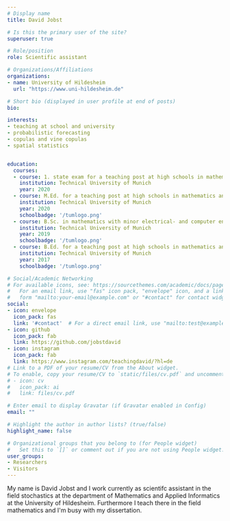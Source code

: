 ```yaml
---
# Display name
title: David Jobst

# Is this the primary user of the site?
superuser: true

# Role/position
role: Scientific assistant

# Organizations/Affiliations
organizations:
- name: University of Hildesheim
  url: "https://www.uni-hildesheim.de"

# Short bio (displayed in user profile at end of posts)
bio:

interests:
- teaching at school and university
- probabilistic forecasting
- copulas and vine copulas
- spatial statistics


education:
  courses:
  - course: 1. state exam for a teaching post at high schools in mathematics and sports
    institution: Technical University of Munich
    year: 2020
  - course: M.Ed. for a teaching post at high schools in mathematics and sports
    institution: Technical University of Munich
    year: 2020
    schoolbadge: '/tumlogo.png'
  - course: B.Sc. in mathematics with minor electrical- and computer engineering
    institution: Technical University of Munich
    year: 2019
    schoolbadge: '/tumlogo.png'
  - course: B.Ed. for a teaching post at high schools in mathematics and sports
    institution: Technical University of Munich
    year: 2017
    schoolbadge: '/tumlogo.png'

# Social/Academic Networking
# For available icons, see: https://sourcethemes.com/academic/docs/page-builder/#icons
#   For an email link, use "fas" icon pack, "envelope" icon, and a link in the
#   form "mailto:your-email@example.com" or "#contact" for contact widget.
social:
- icon: envelope
  icon_pack: fas
  link: '#contact'  # For a direct email link, use "mailto:test@example.org".
- icon: github
  icon_pack: fab
  link: https://github.com/jobstdavid
- icon: instagram
  icon_pack: fab
  link: https://www.instagram.com/teachingdavid/?hl=de
# Link to a PDF of your resume/CV from the About widget.
# To enable, copy your resume/CV to `static/files/cv.pdf` and uncomment the lines below.
# - icon: cv
#   icon_pack: ai
#   link: files/cv.pdf

# Enter email to display Gravatar (if Gravatar enabled in Config)
email: ""

# Highlight the author in author lists? (true/false)
highlight_name: false

# Organizational groups that you belong to (for People widget)
#   Set this to `[]` or comment out if you are not using People widget.
user_groups:
- Researchers
- Visitors
---
```

My name is David Jobst and I work currently as scientifc assistant in the field stochastics at the department of Mathematics and Applied Informatics at the University of Hildesheim. Furthermore I teach there in the field mathematics and I'm busy with my dissertation.
